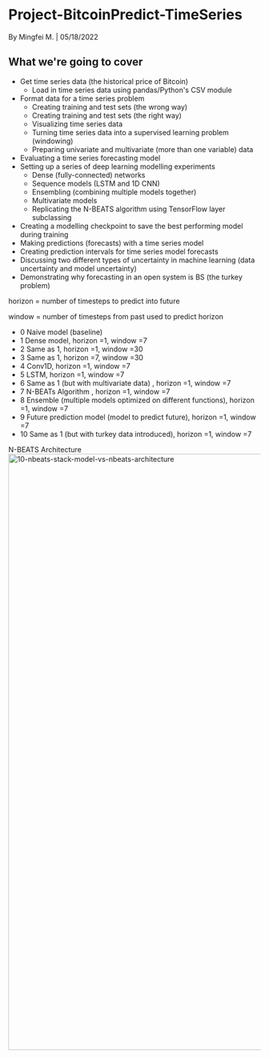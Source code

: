 # Project-BitcoinPredict-TimeSeries
By Mingfei M. | 
05/18/2022
## What we're going to cover
* Get time series data (the historical price of Bitcoin)
  * Load in time series data using pandas/Python's CSV module
* Format data for a time series problem
  * Creating training and test sets (the wrong way)
  * Creating training and test sets (the right way)
  * Visualizing time series data
  * Turning time series data into a supervised learning problem (windowing)
  * Preparing univariate and multivariate (more than one variable) data
* Evaluating a time series forecasting model
* Setting up a series of deep learning modelling experiments
  * Dense (fully-connected) networks
  * Sequence models (LSTM and 1D CNN)
  * Ensembling (combining multiple models together)
  * Multivariate models
  * Replicating the N-BEATS algorithm using TensorFlow layer subclassing
* Creating a modelling checkpoint to save the best performing model during training
* Making predictions (forecasts) with a time series model
* Creating prediction intervals for time series model forecasts
* Discussing two different types of uncertainty in machine learning (data uncertainty and model uncertainty)
* Demonstrating why forecasting in an open system is BS (the turkey problem)

horizon = number of timesteps to predict into future

window = number of timesteps from past used to predict horizon

* 0 Naive model (baseline)
* 1 Dense model, horizon =1, window =7
* 2 Same as 1, horizon =1, window =30
* 3 Same as 1, horizon =7, window =30
* 4 Conv1D, horizon =1, window =7
* 5 LSTM, horizon =1, window =7
* 6 Same as 1 (but with multivariate data) , horizon =1, window =7
* 7 N-BEATs Algorithm , horizon =1, window =7
* 8 Ensemble (multiple models optimized on different functions), horizon =1, window =7
* 9 Future prediction model (model to predict future), horizon =1, window =7
* 10 Same as 1 (but with turkey data introduced), horizon =1, window =7


N-BEATS Architecture
<img width="1192" alt="10-nbeats-stack-model-vs-nbeats-architecture" src="https://user-images.githubusercontent.com/69669865/169428230-73b49da4-ffea-4179-88f4-101a9ce10233.png">





